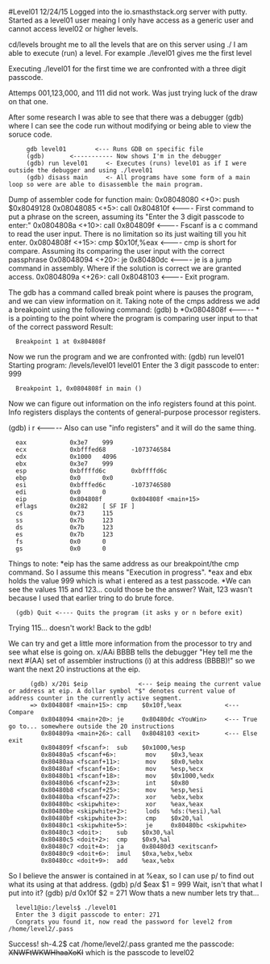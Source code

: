 #Level01
12/24/15
Logged into the io.smasthstack.org server with putty. 
Started as a level01 user meaing I only have access as a generic user and cannot access level02 or higher levels.

cd/levels brought me to all the levels that are on this server
using ./ I am able to execute (run) a level. For example ./level01 gives me the first level

Executing ./level01 for the first time we are confronted with a three digit passcode.

Attemps 001,123,000, and 111 did not work. Was just trying luck of the draw on that one. 

After some research I was able to see that there was a debugger (gdb) where I can see the code run without modifying or being able to view the soruce code.

         gdb level01        <--- Runs GDB on specific file
         (gdb)       <----------- Now shows I'm in the debugger
         (gdb) run level01     <- Executes (runs) level01 as if I were outside the debugger and using ./level01
         (gdb) disass main     <- All programs have some form of a main loop so were are able to disassemble the main program.

Dump of assembler code for function main:
         0x08048080 <+0>:     push   $0x8049128
         0x08048085 <+5>:     call   0x804810f <puts>             <---- First command to put a phrase on the screen, assuming its "Enter the 3 digit passcode to enter:"
         0x0804808a <+10>:    call   0x804809f <fscanf>           <---- Fscanf is a c command to read the user input. There is no limitation so its just waiting till you hit enter.
         0x0804808f <+15>:    cmp    $0x10f,%eax                  <---- cmp is short for compare. Assuming its comparing the user input with the correct passphrase
         0x08048094 <+20>:    je     0x80480dc <YouWin>           <---- je is a jump command in assembly. Where if the solution is correct we are granted access.
         0x0804809a <+26>:    call   0x8048103 <exit>             <---- Exit program.

The gdb has a command called break point where is pauses the program, and we can view information on it. Taking note of the cmps address we add a breakpoint using the following command:
      (gdb) b *0x0804808f   <----- * is a pointing to the point where the program is comparing user input to that of the correct password
Result:
      
      Breakpoint 1 at 0x804808f
Now we run the program and we are confronted with:
      (gdb) run level01
      Starting program: /levels/level01 level01
      Enter the 3 digit passcode to enter: 999
      
      Breakpoint 1, 0x0804808f in main ()

Now we can figure out information on the info registers found at this point. Info registers displays the contents of general-purpose processor registers.

(gdb) i r <----- Also can use "info registers" and it will do the same thing.

      eax            0x3e7    999
      ecx            0xbfffed68       -1073746584
      edx            0x1000   4096
      ebx            0x3e7    999
      esp            0xbffffd6c       0xbffffd6c
      ebp            0x0      0x0
      esi            0xbfffed6c       -1073746580
      edi            0x0      0
      eip            0x804808f        0x804808f <main+15>
      eflags         0x282    [ SF IF ]
      cs             0x73     115
      ss             0x7b     123
      ds             0x7b     123
      es             0x7b     123
      fs             0x0      0
      gs             0x0      0

Things to note: 
*eip has the same address as our breakpoint/the cmp command. So I assume this means "Execution in progress".
*eax and ebx holds the value 999 which is what i entered as a test passcode.
*We can see the values 115 and 123... could those be the answer? Wait, 123 wasn't because I used that earlier tring to do brute force.

      (gdb) Quit <---- Quits the program (it asks y or n before exit)

Trying 115... doesn't work! Back to the gdb!

We can try and get a little more information from the processor to try and see what else is going on. 
      x/AAi BBBB  tells the debugger "Hey tell me the next #(AA) set of assembler instructions (i) at this address (BBBB)!"
so we want the next 20 instructions at the eip.
````
      (gdb) x/20i $eip              <--- $eip meaing the current value or address at eip. A dollar symbol "$" denotes current value of address counter in the currently active segment.
      => 0x804808f <main+15>: cmp    $0x10f,%eax            <--- Compare
         0x8048094 <main+20>: je     0x80480dc <YouWin>     <--- True go to... somewhere outside the 20 instructions
         0x804809a <main+26>: call   0x8048103 <exit>       <--- Else exit          
         0x804809f <fscanf>:  sub    $0x1000,%esp                                   
         0x80480a5 <fscanf+6>:        mov    $0x3,%eax                              
         0x80480aa <fscanf+11>:       mov    $0x0,%ebx                                 
         0x80480af <fscanf+16>:       mov    %esp,%ecx                              
         0x80480b1 <fscanf+18>:       mov    $0x1000,%edx                           
         0x80480b6 <fscanf+23>:       int    $0x80                                  
         0x80480b8 <fscanf+25>:       mov    %esp,%esi                              
         0x80480ba <fscanf+27>:       xor    %ebx,%ebx                              
         0x80480bc <skipwhite>:       xor    %eax,%eax      
         0x80480be <skipwhite+2>:     lods   %ds:(%esi),%al
         0x80480bf <skipwhite+3>:     cmp    $0x20,%al
         0x80480c1 <skipwhite+5>:     je     0x80480bc <skipwhite>
         0x80480c3 <doit>:    sub    $0x30,%al
         0x80480c5 <doit+2>:  cmp    $0x9,%al
         0x80480c7 <doit+4>:  ja     0x80480d3 <exitscanf>
         0x80480c9 <doit+6>:  imul   $0xa,%ebx,%ebx
         0x80480cc <doit+9>:  add    %eax,%ebx
````
So I believe the answer is contained in at %eax, so I can use p/ to find out what its using at that address. 
      (gdb) p/d $eax
      $1 = 999
Wait, isn't that what I put into it?
      (gdb) p/d 0x10f
      $2 = 271
Wow thats a new number lets try that...

      level1@io:/levels$ ./level01
      Enter the 3 digit passcode to enter: 271
      Congrats you found it, now read the password for level2 from /home/level2/.pass

Success! 
      sh-4.2$ cat /home/level2/.pass granted me the passcode: ~~XNWFtWKWHhaaXoKI~~ which is the passcode to level02
